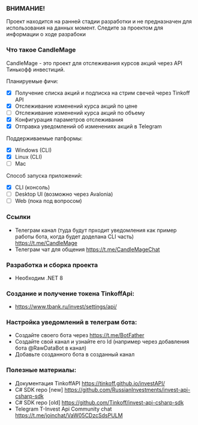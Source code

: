 ### ВНИМАНИЕ!
Проект находится на ранней стадии разработки и не предназначен для использования на данных момент.
Следите за проектом для информации о ходе разрабоки

### Что такое CandleMage
CandleMage - это проект для отслеживания курсов акций через API Тинькофф инвестиций.

Планируемые фичи:
- [x] Получение списка акций и подписка на стрим свечей через Tinkoff API
- [x] Отслеживание изменений курса акций по цене
- [ ] Отслеживание изменений курса акций по объему
- [x] Конфигурация параметров отслеживания
- [x] Отправка уведомлений об изменениях акций в Telegram

Поддерживаемые патформы:
- [x] Windows (CLI)
- [x] Linux (CLI)
- [ ] Mac

Способ запуска приложений:
- [x] CLI (консоль)
- [ ] Desktop UI (возможно через Avalonia)
- [ ] Web (пока под вопросом)

### Ссылки
* Телеграм канал (туда будут прходит уведомления как пример работы бота, когда будет доделана CLI часть) https://t.me/CandleMage
* Телеграм чат для общения https://t.me/CandleMageChat

### Разработка и сборка проекта
* Необходим .NET 8

### Создание и получение токена TinkoffApi:
* https://www.tbank.ru/invest/settings/api/

### Настройка уведомлений в телеграм бота:
* Создайте своего бота через https://t.me/BotFather
* Создайте свой канал и узнайте его Id (например через добавления бота @RawDataBot в канал)
* Добавьте созданного бота в созданный канал

### Полезные материалы:
* Документация TinkoffAPI https://tinkoff.github.io/investAPI/
* C# SDK repo [new] https://github.com/RussianInvestments/invest-api-csharp-sdk
* C# SDK repo [old] https://github.com/Tinkoff/invest-api-csharp-sdk
* Telegram T-Invest Api Community chat https://t.me/joinchat/VaW05CDzcSdsPULM